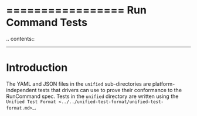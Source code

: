 =================
Run Command Tests
=================

.. contents::

----

Introduction
============

The YAML and JSON files in the ``unified`` sub-directories are platform-independent tests
that drivers can use to prove their conformance to the RunCommand spec. Tests in the
``unified`` directory are written using the `Unified Test Format <../../unified-test-format/unified-test-format.md>`_.
